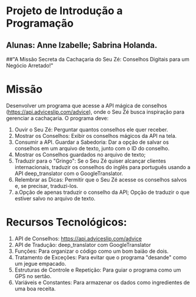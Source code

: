 # Projeto de Introdução a Programação

## Alunas: Anne Izabelle; Sabrina Holanda.

##"A Missão Secreta da Cachaçaria do Seu Zé:
Conselhos Digitais para um Negócio Arretado!"

# Missão
Desenvolver um programa que acesse a API mágica
de conselhos (https://api.adviceslip.com/advice), onde
o Seu Zé busca inspiração para gerenciar a
cachaçaria. O programa deve:

1. Ouvir o Seu Zé: Perguntar quantos conselhos ele
quer receber.
2. Mostrar os Conselhos: Exibir os conselhos
mágicos da API na tela.
3. Consumir a API.
Guardar a Sabedoria: Dar a opção de salvar os
conselhos em um arquivo de texto, junto com o ID
do conselho.
4. Mostrar os Conselhos guardados no arquivo de
texto;
5. Traduzir para o "Gringo": Se o Seu Zé quiser
alcançar clientes internacionais, traduzir os
conselhos do inglês para português usando a API
deep_translator com o GoogleTranslator.
6. Relembrar as Dicas: Permitir que o Seu Zé acesse
os conselhos salvos e, se precisar, traduzi-los.
7. a.Opção de apenas traduzir o conselho da API;
Opção de traduzir o que estiver salvo no
arquivo de texto.

# Recursos Tecnológicos:

1. API de Conselhos:
https://api.adviceslip.com/advice
2. API de Tradução: deep_translator com
GoogleTranslator
3. Funções: Para organizar o código como um
bom baião de dois.
4. Tratamento de Exceções: Para evitar que o
programa "desande" como um jegue
empacado.
5. Estruturas de Controle e Repetição: Para guiar
o programa como um GPS no sertão.
6. Variáveis e Constantes: Para armazenar os
dados como ingredientes de uma boa receita.
